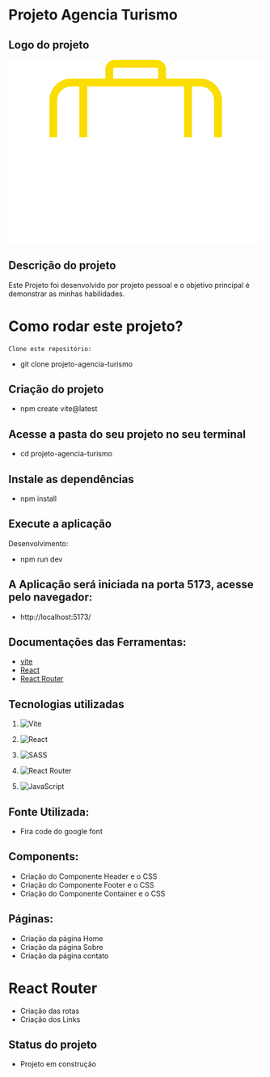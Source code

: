# Projeto Agencia Turismo

## Logo do projeto

 ![Logo](./src/components/img/logo.svg)

 ## Descrição do projeto

 Este Projeto foi desenvolvido por projeto pessoal  e o objetivo principal é demonstrar as minhas habilidades.

# Como rodar este projeto?
    Clone este repositório: 
- git clone projeto-agencia-turismo

 ## Criação do projeto
 -   npm create vite@latest

 ## Acesse a pasta do seu projeto no seu terminal
 -   cd projeto-agencia-turismo

 ## Instale as dependências
 -   npm install

 ## Execute a aplicação
   Desenvolvimento:
   -  npm run dev  

## A Aplicação será iniciada na porta  5173, acesse pelo navegador:
  -   http://localhost:5173/      

## Documentações das Ferramentas:
- [vite](https://vitejs.dev/)
- [React](https://react.dev/)
- [React Router](https://reactrouter.com/en/main)

## Tecnologias utilizadas

1. ![Vite](https://img.shields.io/badge/vite-%23646CFF.svg?style=for-the-badge&logo=vite&logoColor=white)

1. ![React](https://img.shields.io/badge/react-%2320232a.svg?style=for-the-badge&logo=react&logoColor=%2361DAFB)

1. ![SASS](https://img.shields.io/badge/SASS-hotpink.svg?style=for-the-badge&logo=SASS&logoColor=white)

1. ![React Router](https://img.shields.io/badge/React_Router-CA4245?style=for-the-badge&logo=react-router&logoColor=white)

1. ![JavaScript](https://img.shields.io/badge/javascript-%23323330.svg?style=for-the-badge&logo=javascript&logoColor=%23F7DF1E)

## Fonte Utilizada:

- Fira code do google font

## Components:

- Criação do Componente Header e o CSS
- Criação do Componente Footer e o CSS
- Criação do Componente Container e o CSS

## Páginas:

- Criação da página Home
- Criação da página Sobre
- Criação da página contato

# React Router
- Criação das rotas
- Criação dos Links


## Status do projeto
- Projeto em construção

